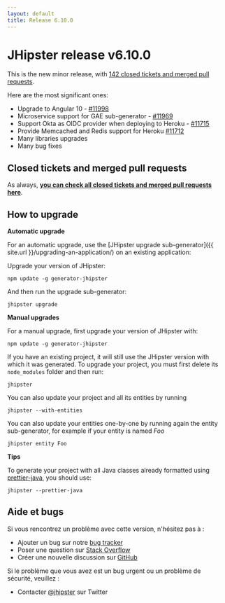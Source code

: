 ```yaml
---
layout: default
title: Release 6.10.0
---
```


JHipster release v6.10.0
==================

This is the new minor release, with [142 closed tickets and merged pull requests](https://github.com/jhipster/generator-jhipster/issues?q=milestone%3A6.10.0+is%3Aclosed).

Here are the most significant ones:

- Upgrade to Angular 10 - [#11998](https://github.com/jhipster/generator-jhipster/pull/11998)
- Microservice support for GAE sub-generator - [#11969](https://github.com/jhipster/generator-jhipster/pull/11969)
- Support Okta as OIDC provider when deploying to Heroku - [#11715](https://github.com/jhipster/generator-jhipster/pull/11715)
- Provide Memcached and Redis support for Heroku [#11712](https://github.com/jhipster/generator-jhipster/pull/11712)
- Many libraries upgrades
- Many bug fixes

Closed tickets and merged pull requests
------------
As always, __[you can check all closed tickets and merged pull requests here](https://github.com/jhipster/generator-jhipster/issues?q=milestone%3A6.10.0+is%3Aclosed)__.

How to upgrade
------------

**Automatic upgrade**

For an automatic upgrade, use the [JHipster upgrade sub-generator]({{ site.url }}/upgrading-an-application/) on an existing application:

Upgrade your version of JHipster:

```
npm update -g generator-jhipster
```

And then run the upgrade sub-generator:

```
jhipster upgrade
```

**Manual upgrades**

For a manual upgrade, first upgrade your version of JHipster with:

```
npm update -g generator-jhipster
```

If you have an existing project, it will still use the JHipster version with which it was generated.
To upgrade your project, you must first delete its `node_modules` folder and then run:

```
jhipster
```

You can also update your project and all its entities by running

```
jhipster --with-entities
```

You can also update your entities one-by-one by running again the entity sub-generator, for example if your entity is named _Foo_

```
jhipster entity Foo
```

**Tips**

To generate your project with all Java classes already formatted using [prettier-java](https://github.com/jhipster/prettier-java), you should use:

```
jhipster --prettier-java
```

## Aide et bugs

Si vous rencontrez un problème avec cette version, n'hésitez pas à :

- Ajouter un bug sur notre [bug tracker](https://github.com/jhipster/generator-jhipster/issues?state=open)
- Poser une question sur [Stack Overflow](http://stackoverflow.com/tags/jhipster/info)
- Créer une nouvelle discussion sur [GitHub](https://github.com/jhipster/generator-jhipster/discussions)

Si le problème que vous avez est un bug urgent ou un problème de sécurité, veuillez :

- Contacter [@jhipster](https://twitter.com/jhipster) sur Twitter